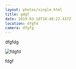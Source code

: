 ```yaml
---
layout: photos/single.html
title: gdgf
date: 2019-03-10T18:48:22.437Z
location: dfgfd
camera: dfgfg
---
```

dfgfdg

![fdgfd](/images/uploads/8ccb6ab9b862aa0bdf29ba2fd5169267ac8c18da.png "fgg")

fdgf
